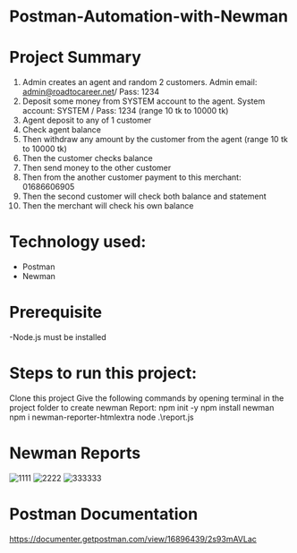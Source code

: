 # Postman-Automation-with-Newman

# Project Summary


1. Admin creates an agent and random 2 customers. Admin email: admin@roadtocareer.net/ Pass: 1234
2. Deposit some money from SYSTEM account to the agent. System account: SYSTEM  / Pass: 1234
(range 10 tk to 10000 tk)
3. Agent deposit to any of 1 customer
4. Check agent balance
5. Then withdraw any amount by the customer from the agent (range 10 tk to 10000 tk)
6. Then the customer checks balance
7. Then send money to the other customer
8. Then from the another customer payment to this merchant: 01686606905
9. Then the second customer will check both balance and statement
10. Then the merchant will check his own balance

# Technology used:

- Postman
- Newman

# Prerequisite

-Node.js must be installed

# Steps to run this project:

Clone this project
Give the following commands by opening terminal in the project folder to create newman Report:
npm init -y
npm install newman
npm i newman-reporter-htmlextra
node .\report.js



# Newman Reports

![1111](https://github.com/rawfuntoha/Postman-Automation-with-Newman/assets/89455791/97a5f3e3-70b3-4412-9211-e3cd494e5b5b)
![2222](https://github.com/rawfuntoha/Postman-Automation-with-Newman/assets/89455791/9261d020-569c-4692-9584-274bae795adb)
![333333](https://github.com/rawfuntoha/Postman-Automation-with-Newman/assets/89455791/9c9ea969-c7e1-411a-b240-212621b0b740)

# Postman Documentation

https://documenter.getpostman.com/view/16896439/2s93mAVLac

